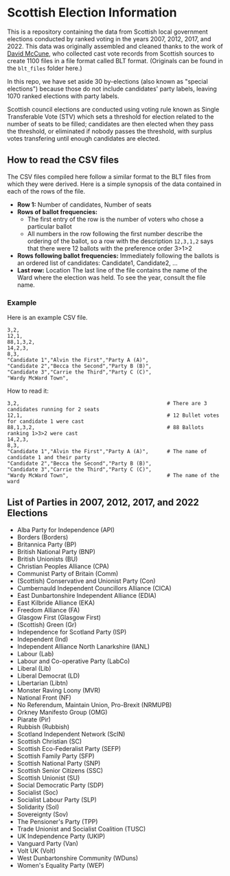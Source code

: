 # Scottish Election Information 

This is a repository containing the data from Scottish local government elections
conducted by ranked voting in the years 2007, 2012, 2017, and 2022. This data
was originally assembled and cleaned thanks to the work of [David McCune](https://www.jewell.edu/faculty/david-mccune), 
who collected cast vote records from Scottish sources to create 1100 files in 
a file format called BLT format.  (Originals can be found in the `blt_files`
folder here.)

In this repo, we have set aside 30 by-elections (also known as "special elections")
because those do not include candidates' party labels, leaving 1070 ranked elections
with party labels.

Scottish council elections are conducted using voting rule known as Single
Transferable Vote (STV) which sets a threshold for election related to the number of 
seats to be filled; candidates are then elected when they pass the threshold, or 
eliminated if nobody passes the threshold, with surplus votes transfering until enough
candidates are elected.

## How to read the CSV files

The CSV files compiled here follow a similar format to the BLT files from which they were
derived. Here is a simple synopsis of the data contained in each of the rows of the file.

- **Row 1:** Number of candidates, Number of seats
- **Rows of ballot frequencies:** 
  - The first entry of the row is the number of voters who chose a particular ballot
  - All numbers in the row following the first number describe the ordering of the ballot,
    so a row with the description `12,3,1,2` says that there were 12 ballots with the
    preference order 3>1>2
- **Rows following ballot frequencies:** 
  Immediately following the ballots is an ordered list of candidates: 
  Candidate1, Candidate2, ...
- **Last row:** Location
  The last line of the file contains the name of the Ward where the election was held.
  To see the year, consult the file name.

### Example 

Here is an example CSV file.

```
3,2,
12,1,
88,1,3,2,
14,2,3,
8,3,
"Candidate 1","Alvin the First","Party A (A)",
"Candidate 2","Becca the Second","Party B (B)",
"Candidate 3","Carrie the Third","Party C (C)",
"Wardy McWard Town",
```

How to read it:

```
3,2,                                                # There are 3 candidates running for 2 seats
12,1,                                               # 12 Bullet votes for candidate 1 were cast
88,1,3,2,                                           # 88 Ballots ranking 1>3>2 were cast
14,2,3,
8,3,
"Candidate 1","Alvin the First","Party A (A)",      # The name of candidate 1 and their party
"Candidate 2","Becca the Second","Party B (B)",
"Candidate 3","Carrie the Third","Party C (C)",
"Wardy McWard Town",                                # The name of the ward
```

## List of Parties in 2007, 2012, 2017, and 2022 Elections

- Alba Party for Independence (API)
- Borders (Borders)
- Britannica Party (BP)
- British National Party (BNP)
- British Unionists (BU)
- Christian Peoples Alliance (CPA)
- Communist Party of Britain (Comm)
- (Scottish) Conservative and Unionist Party (Con)
- Cumbernauld Independent Councillors Alliance (CICA)
- East Dunbartonshire Independent Alliance (EDIA)
- East Kilbride Alliance (EKA)
- Freedom Alliance (FA)
- Glasgow First (Glasgow First)
- (Scottish) Green (Gr)
- Independence for Scotland Party (ISP)
- Independent (Ind)
- Independent Alliance North Lanarkshire (IANL)
- Labour (Lab)
- Labour and Co-operative Party (LabCo)
- Liberal (Lib)
- Liberal Democrat (LD)
- Libertarian (Libtn)
- Monster Raving Loony (MVR)
- National Front (NF)
- No Referendum, Maintain Union, Pro-Brexit (NRMUPB)
- Orkney Manifesto Group (OMG)
- Piarate (Pir)
- Rubbish (Rubbish)
- Scotland Independent Network (ScIN)
- Scottish Christian (SC)
- Scottish Eco-Federalist Party (SEFP)
- Scottish Family Party (SFP)
- Scottish National Party (SNP)
- Scottish Senior Citizens (SSC)
- Scottish Unionist (SU)
- Social Democratic Party (SDP)
- Socialist (Soc)
- Socialist Labour Party (SLP)
- Solidarity (Sol)
- Sovereignty (Sov)
- The Pensioner's Party (TPP)
- Trade Unionist and Socialist Coalition (TUSC)
- UK Independence Party (UKIP)
- Vanguard Party (Van)
- Volt UK (Volt)
- West Dunbartonshire Community (WDuns)
- Women's Equality Party (WEP)
